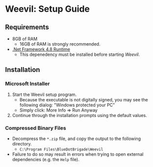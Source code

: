 ﻿# Weevil: Setup Guide

## Requirements

- 8GB of RAM
  - 16GB of RAM is strongly recommended.
- [.Net Framework 4.8 Runtime](https://dotnet.microsoft.com/download/dotnet-framework)
	- This depenedency must be installed before starting *Weevil*.

## Installation

### Microsoft Installer

1. Start the Weevil setup program.
   - Because the executable is not digitally signed, you may see the following dialog: "Windows protected your PC"
   - Simply click: More Info => Run Anyway
2. Continue through the installation prompts using the default values.

### Compressed Binary Files

- Decompress the `*.zip` file, and copy the output to the following directory.
  - `C:\Program Files\BlueDotBrigade\Weevil`
- Failure to do so may result in errors when trying to open external dependencies (e.g. the `Help` file).